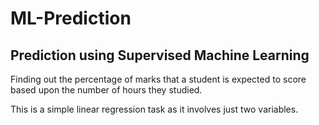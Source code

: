 # ML-Prediction

## Prediction using Supervised Machine Learning

Finding out the percentage of marks that a student is expected to score based upon the number of hours they studied.

This is a simple linear regression task as it involves just two variables.
